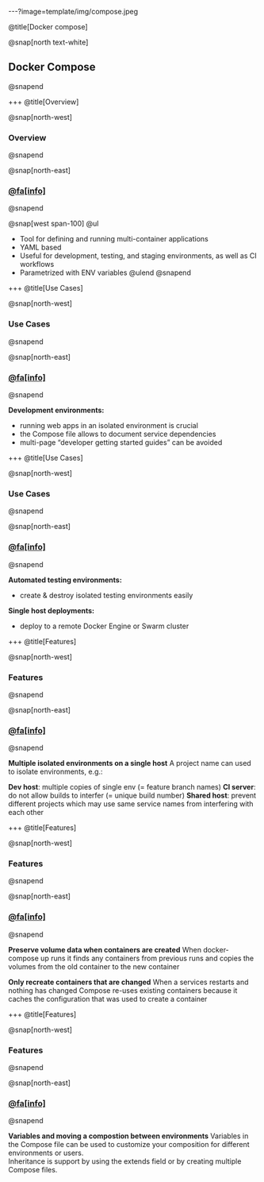 ---?image=template/img/compose.jpeg

@title[Docker compose]

@snap[north text-white]
## Docker Compose
@snapend

+++
@title[Overview]

@snap[north-west]
### Overview
@snapend

@snap[north-east]
### [@fa[info]](https://docs.docker.com/compose/overview/)
@snapend

@snap[west span-100]
@ul[](false)
- Tool for defining and running multi-container applications
- YAML based
- Useful for development, testing, and staging environments, as well as CI workflows
- Parametrized with ENV variables
@ulend
@snapend

+++
@title[Use Cases]

@snap[north-west]
### Use Cases
@snapend

@snap[north-east]
### [@fa[info]](https://docs.docker.com/compose/overview/#common-use-cases)
@snapend

__Development environments:__
* running web apps in an isolated environment is crucial
* the Compose file allows to document service dependencies
* multi-page “developer getting started guides” can be avoided

+++
@title[Use Cases]

@snap[north-west]
### Use Cases
@snapend

@snap[north-east]
### [@fa[info]](https://docs.docker.com/compose/overview/#common-use-cases)
@snapend

__Automated testing environments:__
* create & destroy isolated testing environments easily
 
__Single host deployments:__
* deploy to a remote Docker Engine or Swarm cluster

+++
@title[Features]

@snap[north-west]
### Features
@snapend

@snap[north-east]
### [@fa[info]](https://docs.docker.com/compose/overview/#features)
@snapend

__Multiple isolated environments on a single host__
A project name can used to isolate environments, e.g.:

**Dev host**: multiple copies of single env (= feature branch names)
**CI server**: do not allow builds to interfer (= unique build number)
**Shared host**: prevent different projects which may use same service names from interfering with each other

+++
@title[Features]

@snap[north-west]
### Features
@snapend

@snap[north-east]
### [@fa[info]](https://docs.docker.com/compose/overview/#features)
@snapend

__Preserve volume data when containers are created__
When docker-compose up runs it finds any containers from previous runs and copies the volumes from the old container to the new container

__Only recreate containers that are changed__
When a services restarts and nothing has changed Compose re-uses existing containers because it caches the configuration that was used to create a container

+++
@title[Features]

@snap[north-west]
### Features
@snapend

@snap[north-east]
### [@fa[info]](https://docs.docker.com/compose/overview/#features)
@snapend

__Variables and moving a compostion between environments__
Variables in the Compose file can be used to customize your composition for different environments or users.<br/>
Inheritance is support by using the extends field or by creating multiple Compose files.